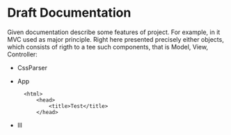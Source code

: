 # Draft Documentation

Given documentation describe some features of project. For example, in it MVC used as major principle. Right here presented precisely either objects, which consists of rigth to a tee such components, that is Model, View, Controller:

- CssParser
- App

        <html>
            <head>
                <title>Test</title>
            </head>
            
- lll        
